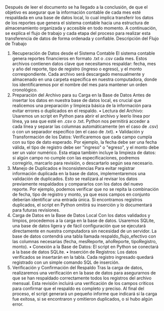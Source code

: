 Después de leer el documento se ha llegado a la conclusión, de que el objetivo es asegurar que la información contable de cada mes esté respaldada en una base de datos local, lo cual implica transferir los datos de los reportes que genera el sistema contable hacia una estructura de almacenamiento organizada y accesible en todo momento. A continuación, se explica el flujo de trabajo y cada etapa del proceso para realizar esta transferencia de datos de forma ordenada y confiable.
Descripción del Flujo de Trabajo
1. Recuperación de Datos desde el Sistema Contable
El sistema contable genera reportes financieros en formato .txt o .csv cada mes. Estos archivos contienen datos clave que necesitamos respaldar: fecha, mes y año del reporte, tipo de registro (ingreso o egreso), y el monto correspondiente. Cada archivo será descargado mensualmente y almacenado en una carpeta específica en nuestra computadora, donde los identificaremos por el nombre del mes para mantener un orden cronológico.
2. Preparación del Archivo para su Carga en la Base de Datos
Antes de insertar los datos en nuestra base de datos local, es crucial que realicemos una preparación y limpieza básica de la información para evitar errores o duplicados en el respaldo.
•	Lectura del Archivo: Usaremos un script en Python para abrir el archivo y leerlo línea por línea, ya sea que esté en .csv o .txt. Python nos permitirá acceder a cada línea y separar las columnas automáticamente (en el caso de .csv) o con un separador específico (en el caso de .txt).
•	Validación y Transformación de los Datos: Verificaremos que cada campo cumpla con su tipo de dato esperado. Por ejemplo, la fecha debe ser una fecha válida, el tipo de registro debe ser "ingreso" o "egreso", y el monto debe ser un valor numérico. Esta etapa también incluye la limpieza de datos: si algún campo no cumple con las especificaciones, podremos corregirlo, marcarlo para revisión, o descartarlo según sea necesario.
3. Manejo de Duplicados e Inconsistencias
Para evitar registrar información duplicada en la base de datos, implementaremos una validación de duplicados. Esto se realizará al revisar los datos previamente respaldados y compararlos con los datos del nuevo reporte. Por ejemplo, podemos verificar que no se repita la combinación de fecha, tipo de registro y monto, ya que esos campos en conjunto deberían identificar una entrada única. Si encontramos registros duplicados, el script en Python omitirá su inserción y lo documentará para futuras revisiones.
4. Carga de Datos en la Base de Datos Local
Con los datos validados y limpios, procedemos a la carga en la base de datos. Usaremos SQLite, una base de datos ligera y de fácil configuración que se ejecutará directamente en nuestra computadora sin necesidad de un servidor. La base de datos contendrá una tabla llamada respaldo_flujo_efectivo con las columnas necesarias (fecha, mesReporte, añoReporte, tipoRegistro, monto).
•	Conexión a la Base de Datos: El script en Python se conectará a la base de datos SQLite.
•	Inserción de Registros: Los datos verificados se insertarán en la tabla. Cada registro ingresado quedará registrado con un simple comando SQL de inserción.
5. Verificación y Confirmación del Respaldo
Tras la carga de datos, realizaremos una verificación en la base de datos para asegurarnos de que se han respaldado correctamente todos los registros del archivo mensual. Esta revisión incluirá una verificación de los campos críticos para confirmar que el respaldo es completo y preciso. Al final del proceso, el script generará un pequeño informe que indicará si la carga fue exitosa, si se encontraron y omitieron duplicados, o si hubo algún error.
